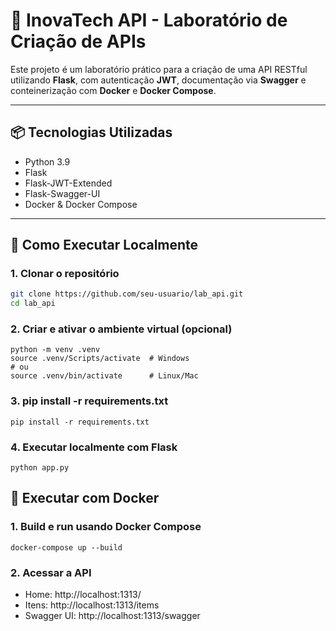 # 🚀 InovaTech API - Laboratório de Criação de APIs

Este projeto é um laboratório prático para a criação de uma API RESTful utilizando **Flask**, com autenticação **JWT**, documentação via **Swagger** e conteinerização com **Docker** e **Docker Compose**.

---

## 📦 Tecnologias Utilizadas

- Python 3.9
- Flask
- Flask-JWT-Extended
- Flask-Swagger-UI
- Docker & Docker Compose

---

## 🔧 Como Executar Localmente

### 1. Clonar o repositório

```bash
git clone https://github.com/seu-usuario/lab_api.git
cd lab_api
```
### 2. Criar e ativar o ambiente virtual (opcional)
```
python -m venv .venv
source .venv/Scripts/activate  # Windows
# ou
source .venv/bin/activate      # Linux/Mac
```

### 3. pip install -r requirements.txt
```
pip install -r requirements.txt
```
### 4. Executar localmente com Flask
```
python app.py
```

## 🐳 Executar com Docker
### 1. Build e run usando Docker Compose
```
docker-compose up --build
```
### 2. Acessar a API
- Home: http://localhost:1313/
- Itens: http://localhost:1313/items
- Swagger UI: http://localhost:1313/swagger
